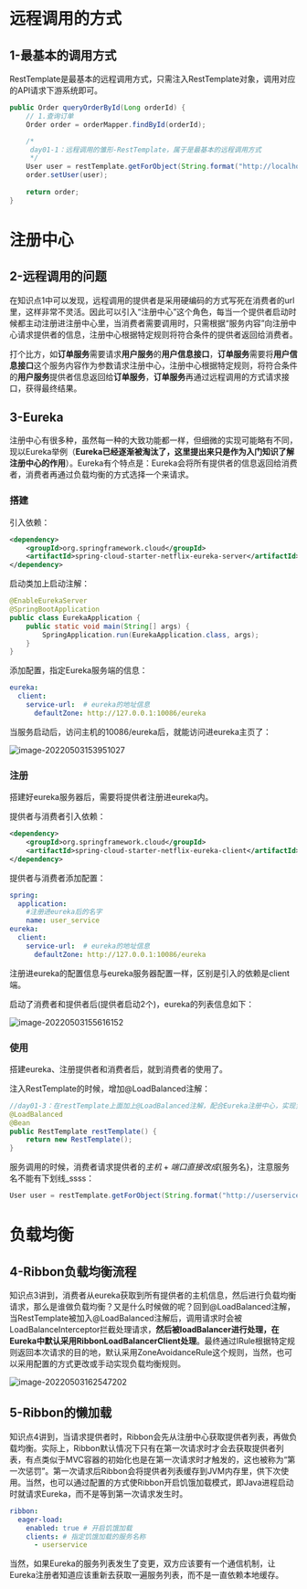 # 远程调用的方式

## 1-最基本的调用方式

RestTemplate是最基本的远程调用方式，只需注入RestTemplate对象，调用对应的API请求下游系统即可。

```java
public Order queryOrderById(Long orderId) {
    // 1.查询订单
    Order order = orderMapper.findById(orderId);

    /*
     day01-1：远程调用的雏形-RestTemplate，属于是最基本的远程调用方式
     */
    User user = restTemplate.getForObject(String.format("http://localhost:8081/user/%s", order.getUserId()), User.class);
    order.setUser(user);
    
    return order;
}
```

# 注册中心

## 2-远程调用的问题

在知识点1中可以发现，远程调用的提供者是采用硬编码的方式写死在消费者的url里，这样非常不灵活。因此可以引入“注册中心”这个角色，每当一个提供者启动时候都主动注册进注册中心里，当消费者需要调用时，只需根据“服务内容”向注册中心请求提供者的信息，注册中心根据特定规则将符合条件的提供者返回给消费者。

打个比方，如**订单服务**需要请求**用户服务**的**用户信息接口**，**订单服务**需要将**用户信息接口**这个服务内容作为参数请求注册中心，注册中心根据特定规则，将符合条件的**用户服务**提供者信息返回给**订单服务**，**订单服务**再通过远程调用的方式请求接口，获得最终结果。

## 3-Eureka

注册中心有很多种，虽然每一种的大致功能都一样，但细微的实现可能略有不同，现以Eureka举例（**Eureka已经逐渐被淘汰了，这里提出来只是作为入门知识了解注册中心的作用**）。Eureka有个特点是：Eureka会将所有提供者的信息返回给消费者，消费者再通过负载均衡的方式选择一个来请求。

### 搭建

引入依赖：

```xml
<dependency>
    <groupId>org.springframework.cloud</groupId>
    <artifactId>spring-cloud-starter-netflix-eureka-server</artifactId>
</dependency>
```

启动类加上启动注解：

```java
@EnableEurekaServer
@SpringBootApplication
public class EurekaApplication {
    public static void main(String[] args) {
        SpringApplication.run(EurekaApplication.class, args);
    }
}
```

添加配置，指定Eureka服务端的信息：

```yaml
eureka:
  client:
    service-url:  # eureka的地址信息
      defaultZone: http://127.0.0.1:10086/eureka
```

当服务启动后，访问主机的10086/eureka后，就能访问进eureka主页了：

![image-20220503153951027](https://user-images.githubusercontent.com/48977889/166444914-80d9d4eb-d6ca-4cc8-bfa7-7372b9a6f573.png)

### 注册

搭建好eureka服务器后，需要将提供者注册进eureka内。

提供者与消费者引入依赖：

```xml
<dependency>
    <groupId>org.springframework.cloud</groupId>
    <artifactId>spring-cloud-starter-netflix-eureka-client</artifactId>
</dependency>
```

提供者与消费者添加配置：

```yaml
spring:
  application:
  	#注册进eureka后的名字
    name: user_service
eureka:
  client:
    service-url:  # eureka的地址信息
      defaultZone: http://127.0.0.1:10086/eureka
```

注册进eureka的配置信息与eureka服务器配置一样，区别是引入的依赖是client端。

启动了消费者和提供者后(提供者启动2个)，eureka的列表信息如下：

![image-20220503155616152](https://user-images.githubusercontent.com/48977889/166444919-e7930c31-0821-426e-bba3-ba722bf95b0c.png)

### 使用

搭建eureka、注册提供者和消费者后，就到消费者的使用了。

注入RestTemplate的时候，增加@LoadBalanced注解：

```java
//day01-3：在restTemplate上面加上@LoadBalanced注解，配合Eureka注册中心，实现负载均衡
@LoadBalanced
@Bean
public RestTemplate restTemplate() {
    return new RestTemplate();
}
```

服务调用的时候，消费者请求提供者的${主机+端口}直接改成${服务名}，注意服务名不能有下划线_ssss：

```java
User user = restTemplate.getForObject(String.format("http://userservice/user/%s", order.getUserId()), User.class);
```

# 负载均衡

## 4-Ribbon负载均衡流程

知识点3讲到，消费者从eureka获取到所有提供者的主机信息，然后进行负载均衡请求，那么是谁做负载均衡？又是什么时候做的呢？回到@LoadBalanced注解，当RestTemplate被加入@LoadBalanced注解后，调用请求时会被LoadBalanceInterceptor拦截处理请求，**然后被loadBalancer进行处理，在Eureka中默认采用RibbonLoadBalancerClient处理**。最终通过IRule根据特定规则返回本次请求的目的地，默认采用ZoneAvoidanceRule这个规则，当然，也可以采用配置的方式更改或手动实现负载均衡规则。

![image-20220503162547202](https://user-images.githubusercontent.com/48977889/166444922-e550751d-7006-42d9-becd-e0f3fa463726.png)

## 5-Ribbon的懒加载

知识点4讲到，当请求提供者时，Ribbon会先从注册中心获取提供者列表，再做负载均衡。实际上，Ribbon默认情况下只有在第一次请求时才会去获取提供者列表，有点类似于MVC容器的初始化也是在第一次请求时才触发的，这也被称为“第一次惩罚”。第一次请求后Ribbon会将提供者列表缓存到JVM内存里，供下次使用。当然，也可以通过配置的方式使Ribbon开启饥饿加载模式，即Java进程启动时就请求Eureka，而不是等到第一次请求发生时。

```yaml
ribbon:
  eager-load:
    enabled: true # 开启饥饿加载
    clients: # 指定饥饿加载的服务名称
      - userservice
```

当然，如果Eureka的服务列表发生了变更，双方应该要有一个通信机制，让Eureka注册者知道应该重新去获取一遍服务列表，而不是一直依赖本地缓存。
